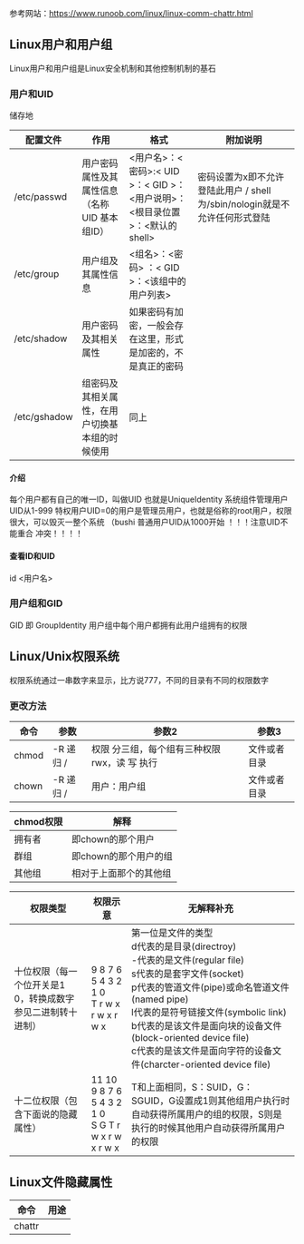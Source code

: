 参考网站：https://www.runoob.com/linux/linux-comm-chattr.html
## Linux用户和用户组
Linux用户和用户组是Linux安全机制和其他控制机制的基石
### 用户和UID
储存地

| 配置文件         | 作用                         | 格式                                                   | 附加说明                                             |
| ------------ | -------------------------- | ---------------------------------------------------- | ------------------------------------------------ |
| /etc/passwd  | 用户密码属性及其属性信息（名称 UID 基本组ID） | <用户名>：<密码>:< UID >：< GID >：<用户说明>：<根目录位置>：<默认的shell> | 密码设置为x即不允许登陆此用户 / shell为/sbin/nologin就是不允许任何形式登陆 |
| /etc/group   | 用户组及其属性信息                  | <组名>：<密码> ：< GID >：<该组中的用户列表>                        |                                                  |
| /etc/shadow  | 用户密码及其相关属性                 | 如果密码有加密，一般会存在这里，形式是加密的，不是真正的密码                       |                                                  |
| /etc/gshadow | 组密码及其相关属性，在用户切换基本组的时候使用    | 同上                                                   |                                                  |

#### 介绍
每个用户都有自己的唯一ID，叫做UID 也就是UniqueIdentity
系统组件管理用户UID从1-999
特权用户UID=0的用户是管理员用户，也就是俗称的root用户，权限很大，可以毁灭一整个系统 （bushi
普通用户UID从1000开始
！！！注意UID不能重合 冲突！！！！
#### 查看ID和UID
id <用户名>
### 用户组和GID
GID 即 GroupIdentity
用户组中每个用户都拥有此用户组拥有的权限
## Linux/Unix权限系统
权限系统通过一串数字来显示，比方说777，不同的目录有不同的权限数字
### 更改方法

| 命令    | 参数      | 参数2                       | 参数3    |
| ----- | ------- | ------------------------- | ------ |
| chmod | -R 递归 / | 权限 分三组，每个组有三种权限rwx，读 写 执行 | 文件或者目录 |
| chown | -R 递归 / | 用户：用户组                    | 文件或者目录 |

| chmod权限 | 解释            |
| ------- | ------------- |
| 拥有者     | 即chown的那个用户   |
| 群组      | 即chown的那个用户的组 |
| 其他组     | 相对于上面那个的其他组   |

| 权限类型                            | 权限示意                                                       | 无解释补充                                                                                                                                                                                                                                                       |
| ------------------------------- | ---------------------------------------------------------- | ----------------------------------------------------------------------------------------------------------------------------------------------------------------------------------------------------------------------------------------------------------- |
| 十位权限（每一个位开关是1 0，转换成数字参见二进制转十进制） | 9 8 7 6 5 4 3 2 1 0<br>  T r w x r w x r w x               | 第一位是文件的类型 <br>d代表的是目录(directroy)<br>-代表的是文件(regular file)<br>s代表的是套字文件(socket)<br>p代表的管道文件(pipe)或命名管道文件(named pipe)<br>l代表的是符号链接文件(symbolic link)<br>b代表的是该文件是面向块的设备文件(block-oriented device file)<br>c代表的是该文件是面向字符的设备文件(charcter-oriented device file)<br> |
| 十二位权限（包含下面说的隐藏属性）               | 11 10 9 8 7 6 5 4 3 2 1 0<br>S  G  T r w x r w x r w x<br> | T和上面相同，S：SUID，G：SGUID，G设置成1则其他组用户执行时自动获得所属用户的组的权限，S则是执行的时候其他用户自动获得所属用户的权限                                                                                                                                                                                   |

## Linux文件隐藏属性

| 命令     | 用途  |
| ------ | --- |
| chattr |     |
